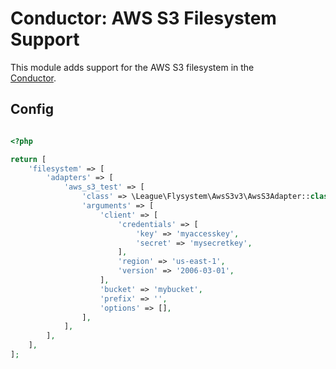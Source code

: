 Conductor: AWS S3 Filesystem Support
===============================================

This module adds support for the AWS S3 filesystem in the   
[Conductor](https://github.com/conductorphp/conductor-core).

## Config

```php

<?php

return [
    'filesystem' => [
        'adapters' => [
            'aws_s3_test' => [
                'class' => \League\Flysystem\AwsS3v3\AwsS3Adapter::class,
                'arguments' => [
                    'client' => [
                        'credentials' => [
                            'key' => 'myaccesskey',
                            'secret' => 'mysecretkey',
                        ],
                        'region' => 'us-east-1',
                        'version' => '2006-03-01',
                    ],
                    'bucket' => 'mybucket',
                    'prefix' => '',
                    'options' => [],
                ],
            ],
        ],
    ],
];
```
